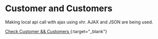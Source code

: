 # Customer and Customers 
Making local api call with ajax using xhr. AJAX and JSON are being used.





[Check Customer && Customers ](https://gerardinhoo.github.io/ajax_json/){:target="_blank"}


